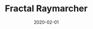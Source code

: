 ---
title: "Fractal Raymarcher"
cover: "./fractal-raymarcher-cover.jpg"
date: "2020-02-01"
category: "tech"
tags:
    - c++
    - rendering
    - raymarching
    - SDL2
description: "A simple GPU Raymarcher designed in particular for 3D fractals. Developed using OpenGL Compute Shaders and C++. "
aim: "The aim of this project was to learn about raymarching and work with OpenGL Compute Shaders"
github: "https://github.com/wsandst/fractal-raymarcher"
authors: ""
---